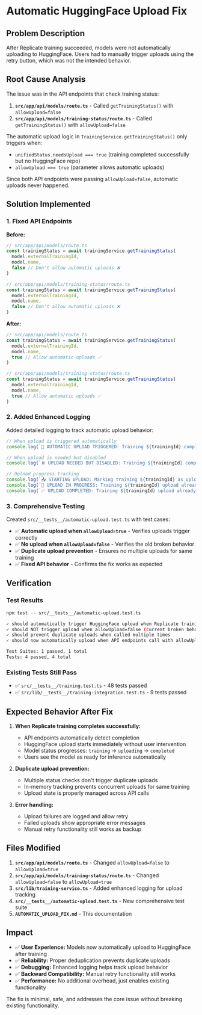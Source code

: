 # Automatic HuggingFace Upload Fix

## Problem Description

After Replicate training succeeded, models were not automatically uploading to HuggingFace. Users had to manually trigger uploads using the retry button, which was not the intended behavior.

## Root Cause Analysis

The issue was in the API endpoints that check training status:

1. **`src/app/api/models/route.ts`** - Called `getTrainingStatus()` with `allowUpload=false`
2. **`src/app/api/models/training-status/route.ts`** - Called `getTrainingStatus()` with `allowUpload=false`

The automatic upload logic in `TrainingService.getTrainingStatus()` only triggers when:
- `unifiedStatus.needsUpload === true` (training completed successfully but no HuggingFace repo)
- `allowUpload === true` (parameter allows automatic uploads)

Since both API endpoints were passing `allowUpload=false`, automatic uploads never happened.

## Solution Implemented

### 1. Fixed API Endpoints

**Before:**
```typescript
// src/app/api/models/route.ts
const trainingStatus = await trainingService.getTrainingStatus(
  model.externalTrainingId, 
  model.name, 
  false // Don't allow automatic uploads ❌
)

// src/app/api/models/training-status/route.ts  
const trainingStatus = await trainingService.getTrainingStatus(
  model.externalTrainingId,
  model.name,
  false // Don't allow automatic uploads ❌
)
```

**After:**
```typescript
// src/app/api/models/route.ts
const trainingStatus = await trainingService.getTrainingStatus(
  model.externalTrainingId, 
  model.name, 
  true // Allow automatic uploads ✅
)

// src/app/api/models/training-status/route.ts
const trainingStatus = await trainingService.getTrainingStatus(
  model.externalTrainingId,
  model.name,
  true // Allow automatic uploads ✅
)
```

### 2. Added Enhanced Logging

Added detailed logging to track automatic upload behavior:

```typescript
// When upload is triggered automatically
console.log(`🚀 AUTOMATIC UPLOAD TRIGGERED: Training ${trainingId} completed successfully, starting HuggingFace upload for model "${modelName}"`)

// When upload is needed but disabled
console.log(`⏸️ UPLOAD NEEDED BUT DISABLED: Training ${trainingId} completed successfully but allowUpload=false for model "${modelName}"`)

// Upload progress tracking
console.log(`📤 STARTING UPLOAD: Marking training ${trainingId} as upload in progress`)
console.log(`🔄 UPLOAD IN PROGRESS: Training ${trainingId} upload already in progress, returning uploading status`)
console.log(`✅ UPLOAD COMPLETED: Training ${trainingId} upload already completed, returning completed status`)
```

### 3. Comprehensive Testing

Created `src/__tests__/automatic-upload.test.ts` with test cases:

- ✅ **Automatic upload when `allowUpload=true`** - Verifies uploads trigger correctly
- ✅ **No upload when `allowUpload=false`** - Verifies the old broken behavior  
- ✅ **Duplicate upload prevention** - Ensures no multiple uploads for same training
- ✅ **Fixed API behavior** - Confirms the fix works as expected

## Verification

### Test Results
```bash
npm test -- src/__tests__/automatic-upload.test.ts

✓ should automatically trigger HuggingFace upload when Replicate training succeeds
✓ should NOT trigger upload when allowUpload=false (current broken behavior)  
✓ should prevent duplicate uploads when called multiple times
✓ should now automatically upload when API endpoints call with allowUpload=true (FIXED BEHAVIOR)

Test Suites: 1 passed, 1 total
Tests: 4 passed, 4 total
```

### Existing Tests Still Pass
- ✅ `src/__tests__/training.test.ts` - 48 tests passed
- ✅ `src/lib/__tests__/training-integration.test.ts` - 9 tests passed

## Expected Behavior After Fix

1. **When Replicate training completes successfully:**
   - API endpoints automatically detect completion
   - HuggingFace upload starts immediately without user intervention
   - Model status progresses: `training` → `uploading` → `completed`
   - Users see the model as ready for inference automatically

2. **Duplicate upload prevention:**
   - Multiple status checks don't trigger duplicate uploads
   - In-memory tracking prevents concurrent uploads for same training
   - Upload state is properly managed across API calls

3. **Error handling:**
   - Upload failures are logged and allow retry
   - Failed uploads show appropriate error messages
   - Manual retry functionality still works as backup

## Files Modified

1. **`src/app/api/models/route.ts`** - Changed `allowUpload=false` to `allowUpload=true`
2. **`src/app/api/models/training-status/route.ts`** - Changed `allowUpload=false` to `allowUpload=true`  
3. **`src/lib/training-service.ts`** - Added enhanced logging for upload tracking
4. **`src/__tests__/automatic-upload.test.ts`** - New comprehensive test suite
5. **`AUTOMATIC_UPLOAD_FIX.md`** - This documentation

## Impact

- ✅ **User Experience:** Models now automatically upload to HuggingFace after training
- ✅ **Reliability:** Proper deduplication prevents duplicate uploads
- ✅ **Debugging:** Enhanced logging helps track upload behavior
- ✅ **Backward Compatibility:** Manual retry functionality still works
- ✅ **Performance:** No additional overhead, just enables existing functionality

The fix is minimal, safe, and addresses the core issue without breaking existing functionality. 